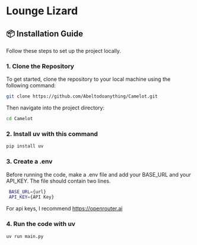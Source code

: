 # Lounge Lizard

## 📦 Installation Guide

Follow these steps to set up the project locally.

### 1. Clone the Repository

To get started, clone the repository to your local machine using the following command:
```bash
git clone https://github.com/Abeltodoanything/Camelot.git 
```
Then navigate into the project directory:
```bash
cd Camelot
```
### 2. Install uv with this command

```bash
pip install uv
```
### 3. Create a .env
Before running the code, make a .env file and add your BASE_URL and your API_KEY. The file should contain two lines.
```bash
 BASE_URL={url}
 API_KEY={API Key}
 ```
For api keys, I recommend https://openrouter.ai

### 4. Run the code with uv
```bash
uv run main.py
```
